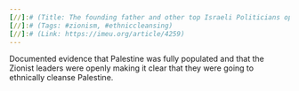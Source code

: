 ```yaml
---
[//]:# (Title: The founding father and other top Israeli Politicians openly supporting ethnic cleansing)
[//]:# (Tags: #zionism, #ethniccleansing)
[//]:# (Link: https://imeu.org/article/4259)
---
```

Documented evidence that Palestine was fully populated and that the Zionist leaders were openly making it clear that they were going to ethnically cleanse Palestine.